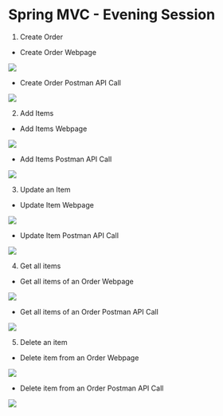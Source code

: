 # Spring MVC - Evening Session

1. Create Order

- Create Order Webpage

<div>
    <img src = "./Images/create-order-web.png" >
</div>

- Create Order Postman API Call

<div>
    <img src = "./Images/create-order-postman.png" >
</div>

2. Add Items

- Add Items Webpage

<div>
    <img src = "./Images/add-item-web.png" >
</div>

- Add Items Postman API Call

<div>
    <img src = "./Images/add-item-postman.png" >
</div>

3. Update an Item

- Update Item Webpage

<div>
    <img src = "./Images/update-item-web.png" >
</div>

- Update Item Postman API Call

<div>
    <img src = "./Images/update-item-postman.png" >
</div>

4. Get all items

- Get all items of an Order Webpage

<div>
    <img src = "./Images/get-all-order-details-web.png" >
</div>

- Get all items of an Order Postman API Call

<div>
    <img src = "./Images/get-all-order-details-postman.png" >
</div>

5. Delete an item

- Delete item from an Order Webpage

<div>
    <img src = "./Images/delete-item-web.png" >
</div>

- Delete item from an Order Postman API Call

<div>
    <img src = "./Images/delete-item-postman.png" >
</div>

